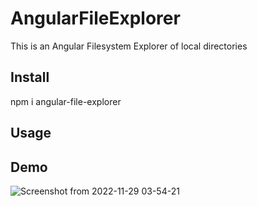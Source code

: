 # AngularFileExplorer

This is an Angular Filesystem Explorer of local directories

## Install

npm i angular-file-explorer

## Usage


  <afs-explorer></afs-explorer>

## Demo

![Screenshot from 2022-11-29 03-54-21](https://user-images.githubusercontent.com/7984944/204427874-a91cb753-6df0-4667-a1d9-fba43bd965da.png)
